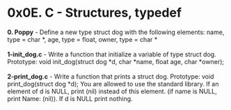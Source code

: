 # 0x0E. C - Structures, typedef<br/>
**0. Poppy** - Define a new type struct dog with the following elements: name, type = char *, age, type = float, owner, type = char *<br/><br/>
**1-init_dog.c** - Write a function that initialize a variable of type struct dog. Prototype: void init_dog(struct dog *d, char *name, float age, char *owner);<br/><br/>
**2-print_dog.c** - Write a function that prints a struct dog. Prototype: void print_dog(struct dog *d); You are allowed to use the standard library. If an element of d is NULL, print (nil) instead of this element. (if name is NULL, print Name: (nil)). If d is NULL print nothing.<br/><br/>
